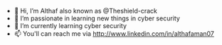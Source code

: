 - 👋 Hi, I’m Althaf also known as @Theshield-crack 
- 👀 I’m passionate in learning new things in cyber security  
- 🌱 I’m currently learning cyber security 
- 📫 You'll can reach me via http://www.linkedin.com/in/althafaman07


<!---
Theshield-crack/Theshield-crack is a ✨ special ✨ repository because its `README.md` (this file) appears on your GitHub profile.
You can click the Preview link to take a look at your changes.
--->
